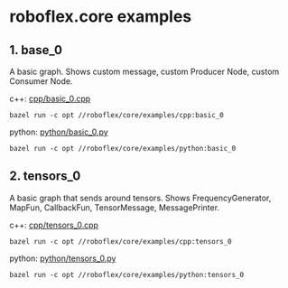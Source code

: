 # roboflex.core examples


## 1. **base_0** 

A basic graph. Shows custom message, custom Producer Node, custom Consumer Node.

c++: [cpp/basic_0.cpp](cpp/basic_0.cpp)
                
    bazel run -c opt //roboflex/core/examples/cpp:basic_0

python: [python/basic_0.py](python/basic_0.py)

    bazel run -c opt //roboflex/core/examples/python:basic_0


## 2. **tensors_0**

A basic graph that sends around tensors. Shows FrequencyGenerator, MapFun, CallbackFun, TensorMessage, MessagePrinter.

c++: [cpp/tensors_0.cpp](cpp/tensors_0.cpp)
                
    bazel run -c opt //roboflex/core/examples/cpp:tensors_0

python: [python/tensors_0.py](python/tensors_0.py)

    bazel run -c opt //roboflex/core/examples/python:tensors_0

